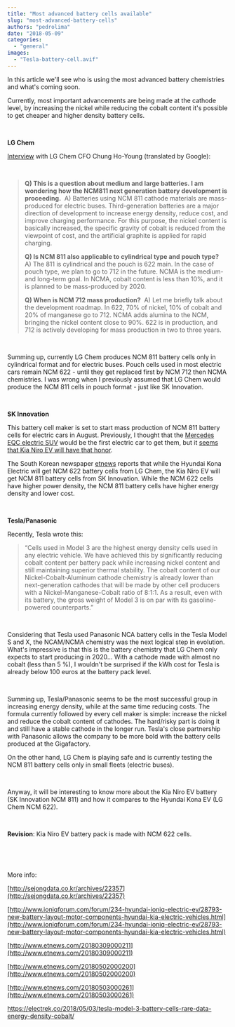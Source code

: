 ```yaml
---
title: "Most advanced battery cells available"
slug: "most-advanced-battery-cells"
authors: "pedrolima"
date: "2018-05-09"
categories: 
  - "general"
images: 
  - "Tesla-battery-cell.avif"
---
```


In this article we'll see who is using the most advanced battery chemistries and what's coming soon.

Currently, most important advancements are being made at the cathode level, by increasing the nickel while reducing the cobalt content it's possible to get cheaper and higher density battery cells.

 

**LG Chem**

[Interview](http://sejongdata.co.kr/archives/22357) with LG Chem CFO Chung Ho-Young (translated by Google):

 

> **Q) This is a question about medium and large batteries. I am wondering how the NCM811 next generation battery development is proceeding.**  A) Batteries using NCM 811 cathode materials are mass-produced for electric buses. Third-generation batteries are a major direction of development to increase energy density, reduce cost, and improve charging performance. For this purpose, the nickel content is basically increased, the specific gravity of cobalt is reduced from the viewpoint of cost, and the artificial graphite is applied for rapid charging.
> 
> **Q) Is NCM 811 also applicable to cylindrical type and pouch type?**  A) The 811 is cylindrical and the pouch is 622 main. In the case of pouch type, we plan to go to 712 in the future. NCMA is the medium- and long-term goal. In NCMA, cobalt content is less than 10%, and it is planned to be mass-produced by 2020.
> 
> **Q) When is NCM 712 mass production?**  A) Let me briefly talk about the development roadmap. In 622, 70% of nickel, 10% of cobalt and 20% of manganese go to 712. NCMA adds alumina to the NCM, bringing the nickel content close to 90%. 622 is in production, and 712 is actively developing for mass production in two to three years.

 

Summing up, currently LG Chem produces NCM 811 battery cells only in cylindrical format and for electric buses. Pouch cells used in most electric cars remain NCM 622 - until they get replaced first by NCM 712 then NCMA chemistries. I was wrong when I previously assumed that LG Chem would produce the NCM 811 cells in pouch format - just like SK Innovation.

 

**SK Innovation**

This battery cell maker is set to start mass production of NCM 811 battery cells for electric cars in August. Previously, I thought that the [Mercedes EQC electric SUV](https://www.mercedes-benz.com/en/mercedes-benz/next/e-mobility/concept-eq-mobility-revisited/) would be the first electric car to get them, but it [seems that Kia Niro EV will have that honor](http://www.etnews.com/20180502000200).

The South Korean newspaper [etnews](http://www.etnews.com/20180309000211) reports that while the Hyundai Kona Electric will get NCM 622 battery cells from LG Chem, the Kia Niro EV will get NCM 811 battery cells from SK Innovation. While the NCM 622 cells have higher power density, the NCM 811 battery cells have higher energy density and lower cost.

 

**Tesla/Panasonic**

Recently, Tesla wrote this:

> “Cells used in Model 3 are the highest energy density cells used in any electric vehicle. We have achieved this by significantly reducing cobalt content per battery pack while increasing nickel content and still maintaining superior thermal stability. The cobalt content of our Nickel-Cobalt-Aluminum cathode chemistry is already lower than next-generation cathodes that will be made by other cell producers with a Nickel-Manganese-Cobalt ratio of 8:1:1. As a result, even with its battery, the gross weight of Model 3 is on par with its gasoline-powered counterparts.”

 

Considering that Tesla used Panasonic NCA battery cells in the Tesla Model S and X, the NCAM/NCMA chemistry was the next logical step in evolution. What's impressive is that this is the battery chemistry that LG Chem only expects to start producing in 2020... With a cathode made with almost no cobalt (less than 5 %), I wouldn't be surprised if the kWh cost for Tesla is already below 100 euros at the battery pack level.

 

Summing up, Tesla/Panasonic seems to be the most successful group in increasing energy density, while at the same time reducing costs. The formula currently followed by every cell maker is simple: increase the nickel and reduce the cobalt content of cathodes. The hard/risky part is doing it and still have a stable cathode in the longer run. Tesla's close partnership with Panasonic allows the company to be more bold with the battery cells produced at the Gigafactory.

On the other hand, LG Chem is playing safe and is currently testing the NCM 811 battery cells only in small fleets (electric buses).

 

Anyway, it will be interesting to know more about the Kia Niro EV battery (SK Innovation NCM 811) and how it compares to the Hyundai Kona EV (LG Chem NCM 622).

 

**Revision**: Kia Niro EV battery pack is made with NCM 622 cells.

 

 

More info:

[http://sejongdata.co.kr/archives/22357](http://sejongdata.co.kr/archives/22357)

[http://www.ioniqforum.com/forum/234-hyundai-ioniq-electric-ev/28793-new-battery-layout-motor-components-hyundai-kia-electric-vehicles.html](http://www.ioniqforum.com/forum/234-hyundai-ioniq-electric-ev/28793-new-battery-layout-motor-components-hyundai-kia-electric-vehicles.html)

[http://www.etnews.com/20180309000211](http://www.etnews.com/20180309000211)

[http://www.etnews.com/20180502000200](http://www.etnews.com/20180502000200)

[http://www.etnews.com/20180503000261](http://www.etnews.com/20180503000261)

https://electrek.co/2018/05/03/tesla-model-3-battery-cells-rare-data-energy-density-cobalt/
